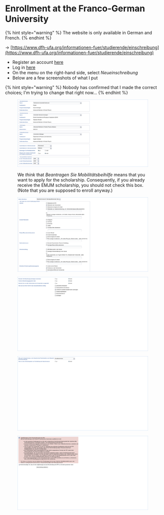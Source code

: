 # Enrollment at the Franco-German University

{% hint style="warning" %}
The website is only available in German and French.
{% endhint %}

→ [https://www.dfh-ufa.org/informationen-fuer/studierende/einschreibung](https://www.dfh-ufa.org/informationen-fuer/studierende/einschreibung)

* Register an account [here](https://login.dfh-ufa.org/registrierung)
* Log in [here](https://login.dfh-ufa.org/)
* On the menu on the right-hand side, select _Neueinschreibung_
* Below are a few screenshots of what I put

{% hint style="warning" %}
Nobody has confirmed that I made the correct choices; I'm trying to change that right now…
{% endhint %}

<figure><img src=".gitbook/assets/DFH_enrollment_2.png" alt=""><figcaption><p>We <em>think</em> that <em>Beantragen Sie Mobilitätsbeihilfe</em> means that you want to apply for the scholarship. Consequently, if you already receive the EMJM scholarship, you should not check this box. (Note that you are supposed to enroll anyway.)</p></figcaption></figure>

<figure><img src=".gitbook/assets/DFH_enrollment_3.png" alt=""><figcaption></figcaption></figure>

<figure><img src=".gitbook/assets/DFH_enrollment_4.png" alt=""><figcaption></figcaption></figure>

<figure><img src=".gitbook/assets/DFH_enrollment_5.png" alt=""><figcaption></figcaption></figure>

<figure><img src=".gitbook/assets/DFH_enrollment_6.png" alt=""><figcaption></figcaption></figure>
